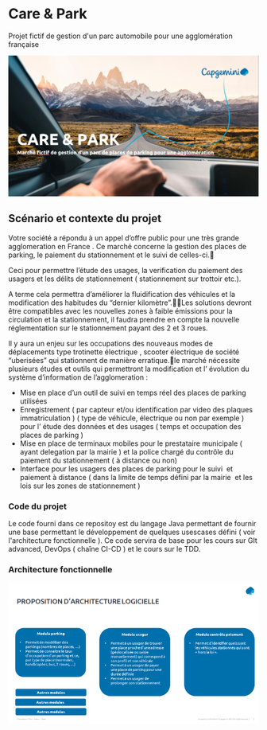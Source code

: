 # Care & Park

Projet fictif de gestion d'un parc automobile pour une agglomération française

![](MaquetteCap/imagesReadme/landingscreen.png)

## Scénario et contexte du projet 

Votre société a répondu à un appel d’offre public pour une très grande agglomeration en France .
Ce marché concerne la gestion des places de parking, le paiement du stationnement et le  suivi de celles-ci.

Ceci pour permettre l’étude des usages, la verification du paiement des usagers et les délits de stationnement ( stationnement sur trottoir etc.).

A terme cela permettra d’améliorer la fluidification des véhicules et la modification des habitudes du “dernier kilomètre”.Les solutions devront être compatibles avec les nouvelles zones à faible émissions pour la  circulation et la stationnement, il faudra prendre en compte la nouvelle réglementation sur le stationnement payant  des 2 et 3 roues.

Il y aura un enjeu sur les  occupations des nouveaus modes de déplacements type trotinette électrique , scooter électrique de société “uberisées” qui stationnent de manière erratique.le marché nécessite plusieurs  études et outils  qui permettront  la modification et l’ évolution du système d’information de l’agglomeration :
* Mise en place d’un outil de suivi en temps réel des places de parking utilisées
* Enregistrement ( par capteur et/ou identification par video des plaques immatriculation ) ( type de véhicule, électrique ou non par exemple ) pour l’ étude des données et des usages ( temps et occupation des places de parking )
* Mise en place de terminaux mobiles pour le prestataire municipale ( ayant delegation par la mairie ) et la police chargé du contrôle du paiement du stationnement ( à distance ou non)
* Interface pour les usagers des places de parking pour le suivi  et paiement à distance ( dans la limite de temps défini par la mairie  et les lois sur les zones de stationnement )

### Code du projet 

Le code fourni dans ce repositoy est du langage Java permettant de fournir une base permettant le développement de quelques usescases défini ( voir l'architecture fonctionnelle ).
Ce code servira de base pour les cours sur GIt advanced,  DevOps ( chaîne CI-CD ) et le cours sur le TDD.

### Architecture fonctionnelle

![](MaquetteCap/imagesReadme/archilogicielle.png)


